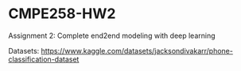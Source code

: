 # CMPE258-HW2
Assignment 2: Complete end2end modeling with deep learning

Datasets:
https://www.kaggle.com/datasets/jacksondivakarr/phone-classification-dataset
